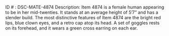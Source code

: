 ID # : DSC-MATE-4874
Description: Item 4874 is a female human appearing to be in her mid-twenties. It stands at an average height of 5’7” and has a slender build. The most distinctive features of Item 4874 are the bright red lips, blue clown eyes, and a retro cap atop its head. A set of goggles rests on its forehead, and it wears a green cross earring on each ear.